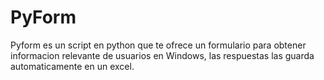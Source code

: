 # PyForm
Pyform es un script en python que te ofrece un formulario para obtener informacion relevante de usuarios en Windows, las respuestas las guarda automaticamente en un excel.
